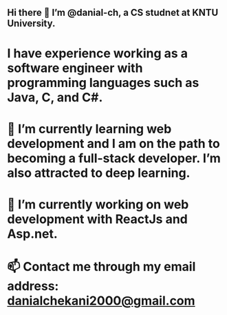 ## Hi there 👋 I’m @danial-ch, a CS studnet at KNTU University.
# I have experience working as a software engineer with programming languages such as Java, C, and C#.
# 🌱 I’m currently learning web development and I am on the path to becoming a full-stack developer. I’m also attracted to deep learning.
# 🔭 I’m currently working on web development with ReactJs and Asp.net.
# 📫 Contact me through my email address: danialchekani2000@gmail.com

